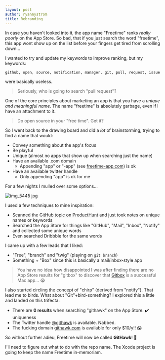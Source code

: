 ```yaml
---
layout: post
author: ryannystrom
title: Rebranding
---
```


In case you haven't looked into it, the app name "Freetime" ranks *really poorly* on the App Store. So bad, that if you just search the word "freetime", this app wont show up on the list before your fingers get tired from scrolling down...

I wanted to try and update my keywords to improve ranking, but my keywords:

```
github, open, source, notification, manager, git, pull, request, issue
```

were basically useless.

> Seriously, who is going to search "pull request"?

One of the core principles about marketing an app is that you have a *unique and meaningful name*. The name "freetime" is absolutely garbage, even if I have an attachment to it.

> Do open source in your "free time". Get it?

So I went back to the drawing board and did a _lot_ of brainstorming, trying to find a name that would:

- Convey something about the app's focus
- Be playful
- Unique (almost no apps that show up when searching just the name)
- Have an available .com domain
  - Appending "app" or "-app" (see [freetime-app.com](http://freetime-app.com)) is ok
- Have an available twitter handle
  - Only appending "app" is ok for me

For a few nights I mulled over some options...

![img_5445 jpg](https://user-images.githubusercontent.com/739696/29391536-f7fd6014-82c5-11e7-985a-f4b0a9bc6a2d.jpeg)

I used a few techniques to mine inspiration:

- Scanned the [GitHub topic on ProductHunt](https://www.producthunt.com/topics/github) and just took notes on unique names or keywords
- Searched the App Store for things like "GitHub", "Mail", "Inbox", "Notify" and collected some unique words
- Even searched Dribbble for the same words

I came up with a few leads that I liked:

- "Tree", "branch" and "twig" (playing on `git branch`)
- Something + "Box" since this is basically a mail/inbox-style app

> You have no idea how disappointed I was after finding there are no App Store results for "gitbox" to discover that [Gitbox](http://gitboxapp.com/) is a successful Mac app... 😭 

I also started circling the concept of "chirp" (derived from "notify"). That lead me to birds. What about "Git"+bird-something? I explored this a little and landed on this trifecta:

- There are **0 results** when searching "githawk" on the App Store. ✔️ uniqueness 
- The Twitter handle [@githawk](https://twitter.com/githawk) is available. Nabbed.
- The fucking domain [githawk.com](http://githawk.com) is available for only $10/y!! 😱

So without further adieu, Freetime will now be called **GitHawk**! 🎉 

I'll need to figure out what to do with the repo name. The Xcode project is going to keep the name Freetime in-memoriam.
